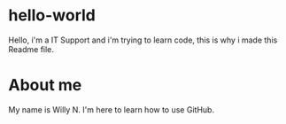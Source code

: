 # hello-world
Hello, i'm a IT Support and i'm trying to learn code, this is why i made this Readme file.
# About me
My name is Willy N.
I'm here to learn how to use GitHub.
